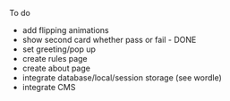 To do

- add flipping animations 
- show second card whether pass or fail - DONE
- set greeting/pop up 
- create rules page
- create about page 
- integrate database/local/session storage (see wordle)
- integrate CMS

